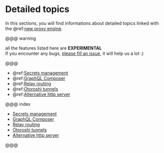 # Detailed topics

In this sections, you will find informations about detailed topics linked with the @ref:[new proxy engine](../engine.md). 

@@@ warning

all the features listed here are **EXPERIMENTAL** <br/>
If you encounter any bugs, [please fill an issue](https://github.com/MAIF/otoroshi/issues/new), it will help us a lot :)

@@@

* @ref:[Secrets management](./secrets.md)
* @ref:[GraphQL Composer](./graphql-composer.md)
* @ref:[Relay routing](./relay-routing.md)
* @ref:[Otoroshi tunnels](./tunnels.md)
* @ref:[Alternative http server](./netty-server.md)

@@@ index

* [Secrets management](./secrets.md)
* [GraphQL Composer](./graphql-composer.md)
* [Relay routing](./relay-routing.md)
* [Otoroshi tunnels](./tunnels.md)
* [Alternative http server](./netty-server.md)

@@@
